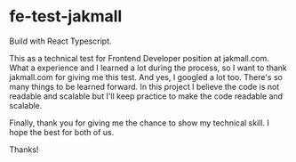 # fe-test-jakmall

Build with React Typescript.

This as a technical test for Frontend Developer position at jakmall.com. What a experience and I learned a lot during the process, so I want to thank jakmall.com for giving me this test. And yes, I googled a lot too. There's so many things to be learned forward. In this project I believe the code is not readable and scalable but I'll keep practice to make the code readable and scalable.

Finally, thank you for giving me the chance to show my technical skill. I hope the best for both of us.

Thanks!
